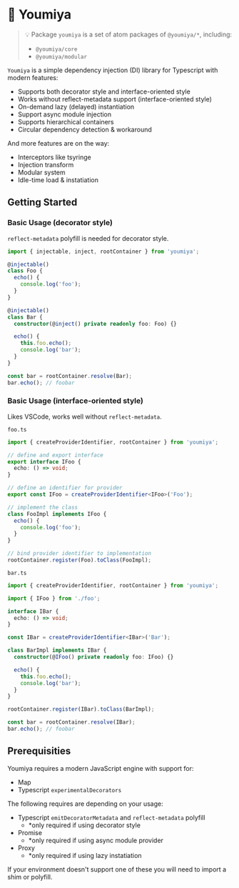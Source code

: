 # 🍫 Youmiya

> 💡 Package `youmiya` is a set of atom packages of `@youmiya/*`, including:
>
> - `@youmiya/core`
> - `@youmiya/modular`

`Youmiya` is a simple dependency injection (DI) library for Typescript with modern features:

- Supports both decorator style and interface-oriented style
- Works without reflect-metadata support (interface-oriented style)
- On-demand lazy (delayed) instantiation
- Support async module injection
- Supports hierarchical containers
- Circular dependency detection & workaround

And more features are on the way:

- Interceptors like tsyringe
- Injection transform
- Modular system
- Idle-time load & instatiation

## Getting Started

### Basic Usage (decorator style)

`reflect-metadata` polyfill is needed for decorator style.

```ts
import { injectable, inject, rootContainer } from 'youmiya';

@injectable()
class Foo {
  echo() {
    console.log('foo');
  }
}

@injectable()
class Bar {
  constructor(@inject() private readonly foo: Foo) {}

  echo() {
    this.foo.echo();
    console.log('bar');
  }
}

const bar = rootContainer.resolve(Bar);
bar.echo(); // foobar
```

### Basic Usage (interface-oriented style)

Likes VSCode, works well without `reflect-metadata`.

`foo.ts`

```ts
import { createProviderIdentifier, rootContainer } from 'youmiya';

// define and export interface
export interface IFoo {
  echo: () => void;
}

// define an identifier for provider
export const IFoo = createProviderIdentifier<IFoo>('Foo');

// implement the class
class FooImpl implements IFoo {
  echo() {
    console.log('foo');
  }
}

// bind provider identifier to implementation
rootContainer.register(Foo).toClass(FooImpl);
```

`bar.ts`

```ts
import { createProviderIdentifier, rootContainer } from 'youmiya';

import { IFoo } from './foo';

interface IBar {
  echo: () => void;
}

const IBar = createProviderIdentifier<IBar>('Bar');

class BarImpl implements IBar {
  constructor(@IFoo() private readonly foo: IFoo) {}

  echo() {
    this.foo.echo();
    console.log('bar');
  }
}

rootContainer.register(IBar).toClass(BarImpl);

const bar = rootContainer.resolve(IBar);
bar.echo(); // foobar
```

## Prerequisities

Youmiya requires a modern JavaScript engine with support for:

- Map
- Typescript `experimentalDecorators`

The following requires are depending on your usage:

- Typescript `emitDecoratorMetadata` and `reflect-metadata` polyfill
  - *only required if using decorator style
- Promise
  - *only required if using async module provider
- Proxy
  - *only required if using lazy instatiation

If your environment doesn't support one of these you will need to import a shim or polyfill.
